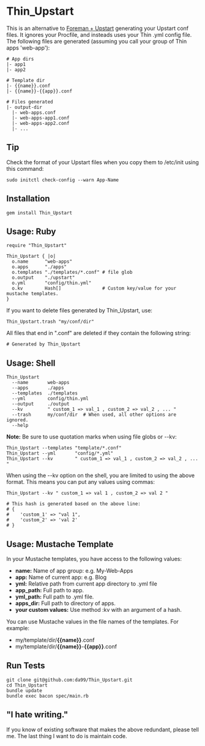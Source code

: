 
Thin\_Upstart
================

This is an alternative to [Foreman + Upstart](http://michaelvanrooijen.com/articles/2011/06/08-managing-and-monitoring-your-ruby-application-with-foreman-and-upstart/) 
generating your Upstart conf files. It ignores your Procfile,
and insteads uses your Thin .yml config file.  The following files
are generated (assuming you call your group of Thin apps 'web-app'):

    # App dirs
    |- app1
    |- app2

    # Template dir
    |- {{name}}.conf
    |- {{name}}-{{app}}.conf

    # Files generated
    |- output-dir
      |- web-apps.conf
      |- web-apps-app1.conf
      |- web-apps-app2.conf
      |- ...

Tip
---

Check the format of your Upstart files when you copy them to /etc/init using this command:

    sudo initctl check-config --warn App-Name

Installation
------------

    gem install Thin_Upstart

Usage: Ruby
------

    require "Thin_Upstart"
    
    Thin_Upstart { |o|
      o.name      "web-apps"
      o.apps      "./apps"
      o.templates "./templates/*.conf" # file glob     
      o.output    "./upstart"        
      o.yml       "config/thin.yml"  
      o.kv        Hash[]               # Custom key/value for your mustache templates.
    }

If you want to delete files generated by Thin\_Upstart, use:

    Thin_Upstart.trash "my/conf/dir"
    
All files that end in ".conf" are deleted if they contain the following string:

    # Generated by Thin_Upstart

Usage: Shell
------

    Thin_Upstart 
      --name       web-apps 
      --apps       ./apps
      --templates  ./templates
      --yml        config/thin.yml
      --output     ./output
      --kv         " custom_1 => val_1 , custom_2 => val_2 , ... "
      --trash      my/conf/dir  # When used, all other options are ignored.
      --help 

**Note:** Be sure to use quotation marks when using file globs or --kv:

    Thin_Upstart --templates "template/*.conf"
    Thin_Upstart --yml       "config/*.yml"
    Thin_Upstart --kv        " custom_1 => val_1 , custom_2 => val_2 , ... "

When using the --kv option on the shell, you are limited to using the above format. 
This means you can put any values using commas:

    Thin_Upstart --kv " custom_1 => val 1 , custom_2 => val 2 "
    
    # This hash is generated based on the above line:
    # { 
    #    'custom_1' => "val 1", 
    #    'custom_2' => 'val 2'
    # }
    
Usage: Mustache Template
-----
In your Mustache templates, you have access to the following values:

* **name:**       Name of app group: e.g. My-Web-Apps
* **app:**        Name of current app: e.g. Blog
* **yml:**        Relative path from current app directory to .yml file
* **app\_path:**  Full path to app.
* **yml\_path:**  Full path to .yml file.
* **apps\_dir:**  Full path to directory of apps.
* **your custom values:**  Use method :kv with an argument of a hash.

You can use Mustache values in the file names of the templates. 
For example:

* my/template/dir/**{{name}}**.conf         
* my/template/dir/**{{name}}**-**{{app}}**.conf

Run Tests
---------

    git clone git@github.com:da99/Thin_Upstart.git
    cd Thin_Upstart
    bundle update
    bundle exec bacon spec/main.rb

"I hate writing."
-----------------------------

If you know of existing software that makes the above redundant,
please tell me. The last thing I want to do is maintain code.

